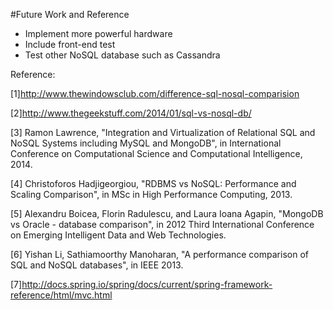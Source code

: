 #Future Work and Reference

-  Implement more powerful hardware
-  Include front-end test
-  Test other NoSQL database such as Cassandra


Reference:

[1]http://www.thewindowsclub.com/difference-sql-nosql-comparision

[2]http://www.thegeekstuff.com/2014/01/sql-vs-nosql-db/

[3] Ramon Lawrence, "Integration and Virtualization of Relational SQL and NoSQL Systems including MySQL and MongoDB", in International Conference on Computational Science and Computational Intelligence, 2014.

[4] Christoforos Hadjigeorgiou, "RDBMS vs NoSQL: Performance and Scaling Comparison", in MSc in High Performance Computing, 2013.

[5] Alexandru Boicea, Florin Radulescu, and Laura Ioana Agapin, "MongoDB vs Oracle - database comparison", in 2012 Third International Conference on Emerging Intelligent Data and Web Technologies.

[6] Yishan Li, Sathiamoorthy Manoharan, "A performance comparison of SQL and NoSQL databases", in IEEE 2013.

[7]http://docs.spring.io/spring/docs/current/spring-framework-reference/html/mvc.html

